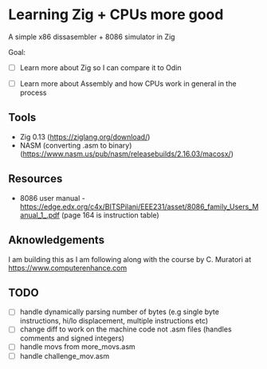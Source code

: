 # Learning Zig + CPUs more good

A simple x86 dissasembler + 8086 simulator in Zig

Goal:
- [ ] Learn more about Zig so I can compare it to Odin
- [ ] Learn more about Assembly and how CPUs work in general in the process


## Tools
- Zig 0.13 (https://ziglang.org/download/)
- NASM (converting .asm to binary)(https://www.nasm.us/pub/nasm/releasebuilds/2.16.03/macosx/)


## Resources
- 8086 user manual - https://edge.edx.org/c4x/BITSPilani/EEE231/asset/8086_family_Users_Manual_1_.pdf (page 164 is instruction table)

## Aknowledgements
I am building this as I am following along with the course by C. Muratori at https://www.computerenhance.com


## TODO
- [ ] handle dynamically parsing number of bytes (e.g single byte instructions, hi/lo displacement, multiple instructions etc)
- [ ] change diff to work on the machine code not .asm files (handles comments and signed integers)
- [ ] handle movs from more_movs.asm
- [ ] handle challenge_mov.asm
